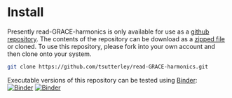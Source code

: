 Install
=======

Presently read-GRACE-harmonics is only available for use as a [github repository](https://github.com/tsutterley/read-GRACE-harmonics).
The contents of the repository can be download as a [zipped file](https://github.com/tsutterley/read-GRACE-harmonics/archive/master.zip)  or cloned.
To use this repository, please fork into your own account and then clone onto your system.  
```bash
git clone https://github.com/tsutterley/read-GRACE-harmonics.git
```

Executable versions of this repository can be tested using [Binder](https://mybinder.org/):   
[![Binder](https://mybinder.org/badge_logo.svg)](https://mybinder.org/v2/gh/tsutterley/read-GRACE-harmonics/master)
[![Binder](https://binder.pangeo.io/badge.svg)](https://binder.pangeo.io/v2/gh/tsutterley/read-GRACE-harmonics/master)
